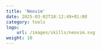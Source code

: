 ```yaml
---
title: 'Neovim'
date: 2025-03-02T18:12:49+01:00
category: tools
logo:
    url: /images/skills/neovim.svg
weight: 10
---
```

